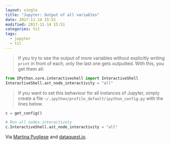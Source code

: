 ```yaml
---
layout: single
title: "Jupyter: Output of all variables"
date: 2017-11-14 15:51
modified: 2017-11-14 15:51
categories: til
tags:
  - jupyter
  - til
---
```


> If you try to see the output of more variables without explicitly writing `print` in
> front of each, only the last one gets outputted. With this, you get them all:

```python
from IPython.core.interactiveshell import InteractiveShell
InteractiveShell.ast_node_interactivity = "all"
```

> If you want to set this behaviour for all instances of Jupyter, simply create a file
> `~/.ipython/profile_default/ipython_config.py` with the lines below.

```python
c = get_config()

# Run all nodes interactively
c.InteractiveShell.ast_node_interactivity = "all"
```

Via [Martina Pugliese](https://web.archive.org/web/20200915133315/https://martinapugliese.github.io/tech/jupyter-customise/) and
[dataquest.io](https://www.dataquest.io/blog/jupyter-notebook-tips-tricks-shortcuts/).
